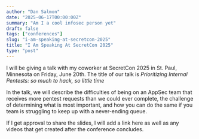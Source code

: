 ```yaml
---
author: "Dan Salmon"
date: "2025-06-17T00:00:00Z"
summary: "Am I a cool infosec person yet"
draft: false
tags: ["conferences"]
slug: "i-am-speaking-at-secretcon-2025"
title: "I Am Speaking At SecretCon 2025"
type: "post"
---
```


I will be giving a talk with my coworker at SecretCon 2025 in St. Paul, Minnesota on Friday, June 20th. The title of our talk is _Prioritizing Internal Pentests: so much to hack, so little time_

In the talk, we will describe the difficulties of being on an AppSec team that receives more pentest requests than we could ever complete, the challenge of determining what is most important, and how you can do the same if you team is struggling to keep up with a never-ending queue.

If I get approval to share the slides, I will add a link here as well as any videos that get created after the conference concludes.
